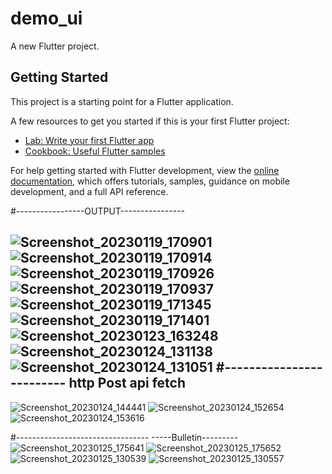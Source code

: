 # demo_ui

A new Flutter project.

## Getting Started

This project is a starting point for a Flutter application.

A few resources to get you started if this is your first Flutter project:

- [Lab: Write your first Flutter app](https://docs.flutter.dev/get-started/codelab)
- [Cookbook: Useful Flutter samples](https://docs.flutter.dev/cookbook)

For help getting started with Flutter development, view the
[online documentation](https://docs.flutter.dev/), which offers tutorials,
samples, guidance on mobile development, and a full API reference.


#-----------------OUTPUT----------------


![Screenshot_20230119_170901](https://user-images.githubusercontent.com/107807403/213434286-dd207b59-7e97-4f0e-8e60-d5e71eb94720.png)
![Screenshot_20230119_170914](https://user-images.githubusercontent.com/107807403/213434304-0c7bcfe4-cd79-4f1d-ab39-c39d7dad9455.png)
![Screenshot_20230119_170926](https://user-images.githubusercontent.com/107807403/213434318-8d9fc9a3-1749-4e0b-b3b9-483f14f1c928.png)
![Screenshot_20230119_170937](https://user-images.githubusercontent.com/107807403/213434331-b80bdd94-759a-4d09-b8ca-70010ceceb1a.png)
![Screenshot_20230119_171345](https://user-images.githubusercontent.com/107807403/213434351-7bb4fa89-796e-421f-a079-00a584d94631.png)
![Screenshot_20230119_171401](https://user-images.githubusercontent.com/107807403/213434363-a76ba08d-2c4f-4e5e-abda-76155d0d293a.png)
![Screenshot_20230123_163248](https://user-images.githubusercontent.com/107807403/214037869-22a40e3d-4ad8-40f8-9e5b-f55f01707c94.png)
![Screenshot_20230124_131138](https://user-images.githubusercontent.com/107807403/214253202-4dbae7ee-4bef-4aac-aa0c-f0405bc526e3.png)
![Screenshot_20230124_131051](https://user-images.githubusercontent.com/107807403/214253223-6bc8f7d6-1239-4982-8554-532ce94151e5.png)
#-------------------------
http Post 
api fetch
------------------------------


![Screenshot_20230124_144441](https://user-images.githubusercontent.com/107807403/214264651-828fa60f-dcaa-4e83-9e31-d66057b1b177.png)
![Screenshot_20230124_152654](https://user-images.githubusercontent.com/107807403/214264672-8204d177-2d09-431a-9c24-5e5f9e412545.png)
![Screenshot_20230124_153616](https://user-images.githubusercontent.com/107807403/214264306-4f5110f3-297a-43e1-8def-a1acbc5a30e7.png)


#---------------------------------
-----Bulletin---------
![Screenshot_20230125_175641](https://user-images.githubusercontent.com/107807403/214563398-ede3491e-69d5-44cd-bb35-d1dca9dedccc.png)
![Screenshot_20230125_175652](https://user-images.githubusercontent.com/107807403/214563525-f82169b7-6e31-43c0-9a20-939a9346670a.png)
![Screenshot_20230125_130539](https://user-images.githubusercontent.com/107807403/214506137-1735811b-c2bc-4881-b9c1-bc51627f3efe.png)
![Screenshot_20230125_130557](https://user-images.githubusercontent.com/107807403/214506013-9ac9d21d-34fe-4981-bcff-dde69b2d5393.png)







